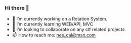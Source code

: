 ### Hi there 👋

- 🔭 I’m currently working on a Rotation System.
- 🌱 I’m currently learning WEB/API, MVC 
- 👯 I’m looking to collaborate on any c# related projects. 
- 📫 How to reach me: nes_cal@msn.com

